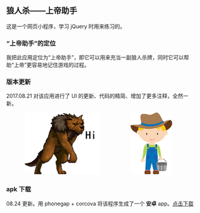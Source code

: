 ## 狼人杀——上帝助手

这是一个网页小程序，学习 jQuery 时用来练习的。

### “上帝助手”的定位

我把此应用定位为“上帝助手”，即它可以用来充当一副狼人杀牌，同时它可以帮助“上帝”更容易地记住游戏的过程。

### 版本更新

2017.08.21 对该应用进行了 UI 的更新、代码的精简、增加了更多注释，全然一新。

​      　　　   ![howl](image/cute-wolf2.png)  　 　　　　               ![human](image/farmer2.png)　　

### apk 下载

08.24 更新。用 phonegap + corcova 将该程序生成了一个 **安卓** app。<a href="https://github.com/YibaiLin/wolf_vs_human/releases">点击下载</a>
